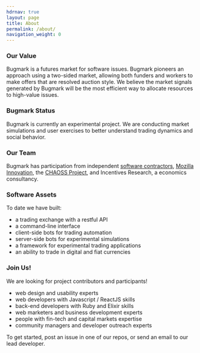 ```yaml
---
hdrnav: true
layout: page
title: About
permalink: /about/
navigation_weight: 0
---
```


### Our Value

Bugmark is a futures market for software issues.
Bugmark pioneers an approach using a two-sided
market, allowing both funders and workers to make
offers that are resolved auction style.  We
believe the market signals generated by Bugmark
will be the most efficient way to allocate
resources to high-value issues.

### Bugmark Status

Bugmark is currently an experimental project.  We
are conducting market simulations and user
exercises to better understand trading dynamics
and social behavior.

### Our Team

Bugmark has participation from independent
[software contractors][1], [Mozilla
Innovation][2], the [CHAOSS Project][3], and
Incentives Research, a economics consultancy.

[1]: http://mountainviewsmartcontracts.com
[2]: https://wiki.mozilla.org/Innovation
[3]: https://www.linuxfoundation.org/blog/chaoss-project-creates-tools-to-analyze-software-development-and-measure-open-source-community-health/

### Software Assets

To date we have built:
- a trading exchange with a restful API
- a command-line interface
- client-side bots for trading automation
- server-side bots for experimental simulations
- a framework for experimental trading applications
- an ability to trade in digital and fiat currencies

### Join Us!

We are looking for project contributors and participants!  

- web design and usability experts
- web developers with Javascript / ReactJS skills
- back-end developers with Ruby and Elixir skills
- web marketers and business development experts
- people with fin-tech and capital markets expertise
- community managers and developer outreach experts

To get started, post an issue in one of our repos,
or send an email to our lead developer.

